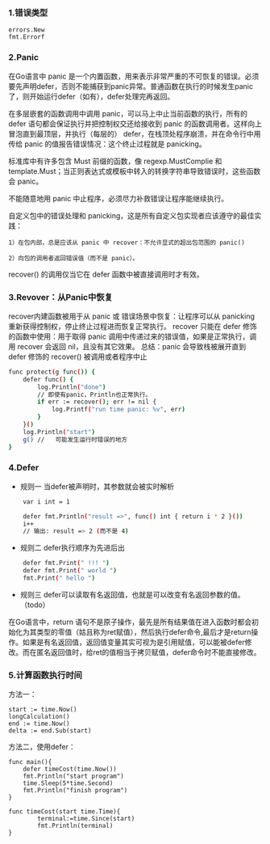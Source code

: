 ### 1.错误类型

    errors.New 
    fmt.Errorf

### 2.Panic

在Go语言中 panic 是一个内置函数，用来表示非常严重的不可恢复的错误。必须要先声明defer，否则不能捕获到panic异常。普通函数在执行的时候发生panic了，则开始运行defer（如有），defer处理完再返回。

在多层嵌套的函数调用中调用 panic，可以马上中止当前函数的执行，所有的 defer 语句都会保证执行并把控制权交还给接收到 panic 的函数调用者。这样向上冒泡直到最顶层，并执行（每层的） defer，在栈顶处程序崩溃，并在命令行中用传给 panic 的值报告错误情况：这个终止过程就是 panicking。

标准库中有许多包含 Must 前缀的函数，像 regexp.MustComplie 和 template.Must；当正则表达式或模板中转入的转换字符串导致错误时，这些函数会 panic。

不能随意地用 panic 中止程序，必须尽力补救错误让程序能继续执行。

自定义包中的错误处理和 panicking，这是所有自定义包实现者应该遵守的最佳实践：

    1）在包内部，总是应该从 panic 中 recover：不允许显式的超出包范围的 panic()

    2）向包的调用者返回错误值（而不是 panic）。

recover() 的调用仅当它在 defer 函数中被直接调用时才有效。

### 3.Revover：从Panic中恢复

recover内建函数被用于从 panic 或 错误场景中恢复：让程序可以从 panicking 重新获得控制权，停止终止过程进而恢复正常执行。 recover 只能在 defer 修饰的函数中使用：用于取得 panic 调用中传递过来的错误值，如果是正常执行，调用 recover 会返回 nil，且没有其它效果。 总结：panic 会导致栈被展开直到 defer 修饰的 recover() 被调用或者程序中止

```bash
func protect(g func()) {
    defer func() {
        log.Println("done")
        // 即使有panic，Println也正常执行。
        if err := recover(); err != nil {
            log.Printf("run time panic: %v", err)
        }
    }()
    log.Println("start")
    g() //   可能发生运行时错误的地方
}
```

### 4.Defer

- 规则一 当defer被声明时，其参数就会被实时解析
```bash
    var i int = 1

    defer fmt.Println("result =>", func() int { return i * 2 }())
    i++
    // 输出: result => 2 (而不是 4)
```
- 规则二 defer执行顺序为先进后出
```bash
    defer fmt.Print(" !!! ")
    defer fmt.Print(" world ")
    fmt.Print(" hello ")
```
- 规则三 defer可以读取有名返回值，也就是可以改变有名返回参数的值。（todo）

在Go语言中，return 语句不是原子操作，最先是所有结果值在进入函数时都会初始化为其类型的零值（姑且称为ret赋值），然后执行defer命令,最后才是return操作。如果是有名返回值，返回值变量其实可视为是引用赋值，可以能被defer修改。而在匿名返回值时，给ret的值相当于拷贝赋值，defer命令时不能直接修改。

### 5.计算函数执行时间

方法一：

    start := time.Now()
    longCalculation()
    end := time.Now()
    delta := end.Sub(start)

方法二，使用defer：

    func main(){
        defer timeCost(time.Now())
        fmt.Println("start program")
        time.Sleep(5*time.Second)
        fmt.Println("finish program")
    }

    func timeCost(start time.Time){
            terminal:=time.Since(start)
            fmt.Println(terminal)
    }